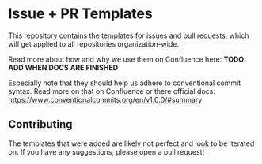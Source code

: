 # Issue + PR Templates

This repository contains the templates for issues and pull requests, which will get applied to all repositories organization-wide.

Read more about how and why we use them on Confluence here: **TODO: ADD WHEN DOCS ARE FINISHED**

Especially note that they should help us adhere to conventional commit syntax. Read more on that on Confluence or there official docs: https://www.conventionalcommits.org/en/v1.0.0/#summary

## Contributing
The templates that were added are likely not perfect and look to be iterated on. If you have any suggestions, please open a pull request!